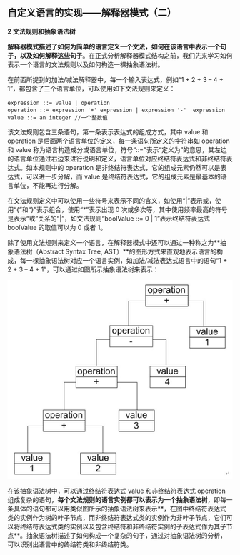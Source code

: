 ## 自定义语言的实现——解释器模式（二）  
**2 文法规则和抽象语法树**   

**解释器模式描述了如何为简单的语言定义一个文法，如何在该语言中表示一个句子，以及如何解释这些句子**。在正式分析解释器模式结构之前，我们先来学习如何表示一个语言的文法规则以及如何构造一棵抽象语法树。  

在前面所提到的加法/减法解释器中，每一个输入表达式，例如“1 + 2 + 3 – 4 + 1”，都包含了三个语言单位，可以使用如下文法规则来定义：  

```
expression ::= value | operation
operation ::= expression '+' expression | expression '-'  expression
value ::= an integer //一个整数值
```
该文法规则包含三条语句，第一条表示表达式的组成方式，其中 value 和 operation 是后面两个语言单位的定义，每一条语句所定义的字符串如 operation 和 value 称为语言构造成分或语言单位，符号“::=”表示“定义为”的意思，其左边的语言单位通过右边来进行说明和定义，语言单位对应终结符表达式和非终结符表达式。如本规则中的 operation 是非终结符表达式，它的组成元素仍然可以是表达式，可以进一步分解，而 value 是终结符表达式，它的组成元素是最基本的语言单位，不能再进行分解。  

在文法规则定义中可以使用一些符号来表示不同的含义，如使用“|”表示或，使用“{”和“}”表示组合，使用“*”表示出现 0 次或多次等，其中使用频率最高的符号是表示“或”关系的“|”，如文法规则“boolValue ::= 0 | 1”表示终结符表达式 boolValue 的取值可以为 0 或者 1。  

除了使用文法规则来定义一个语言，在解释器模式中还可以通过一种称之为**抽象语法树（Abstract Syntax Tree, AST）**的图形方式来直观地表示语言的构成，每一棵抽象语法树对应一个语言实例，如加法/减法表达式语言中的语句“1 + 2 + 3 – 4 + 1”，可以通过如图所示抽象语法树来表示：

![抽象语法树示意图](images/1341331162_2919.jpg)  

在该抽象语法树中，可以通过终结符表达式 value 和非终结符表达式 operation 组成复杂的语句，**每个文法规则的语言实例都可以表示为一个抽象语法树**，即每一条具体的语句都可以用类似图所示的抽象语法树来表示**，在图中终结符表达式类的实例作为树的叶子节点，而非终结符表达式类的实例作为非叶子节点，它们可以将终结符表达式类的实例以及包含终结符和非终结符实例的子表达式作为其子节点**。抽象语法树描述了如何构成一个复杂的句子，通过对抽象语法树的分析，可以识别出语言中的终结符类和非终结符类。
